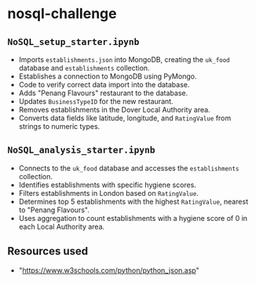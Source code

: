 # nosql-challenge

## `NoSQL_setup_starter.ipynb`

- Imports `establishments.json` into MongoDB, creating the `uk_food` database and `establishments` collection.
- Establishes a connection to MongoDB using PyMongo.
- Code to verify correct data import into the database.
- Adds "Penang Flavours" restaurant to the database.
- Updates `BusinessTypeID` for the new restaurant.
- Removes establishments in the Dover Local Authority area.
- Converts data fields like latitude, longitude, and `RatingValue` from strings to numeric types.

## `NoSQL_analysis_starter.ipynb`

- Connects to the `uk_food` database and accesses the `establishments` collection. 
- Identifies establishments with specific hygiene scores.
- Filters establishments in London based on `RatingValue`.
- Determines top 5 establishments with the highest `RatingValue`, nearest to "Penang Flavours".
- Uses aggregation to count establishments with a hygiene score of 0 in each Local Authority area.

## Resources used

- "https://www.w3schools.com/python/python_json.asp"
